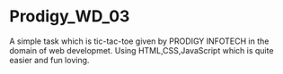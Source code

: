 # Prodigy_WD_03

A  simple  task which is tic-tac-toe given by PRODIGY INFOTECH in the domain of web developmet. Using HTML,CSS,JavaScript which is quite easier and fun loving.
